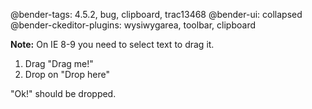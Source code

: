 @bender-tags: 4.5.2, bug, clipboard, trac13468
@bender-ui: collapsed
@bender-ckeditor-plugins: wysiwygarea, toolbar, clipboard

**Note:** On IE 8-9 you need to select text to drag it.

1. Drag "Drag me!"
2. Drop on "Drop here"

"Ok!" should be dropped.
